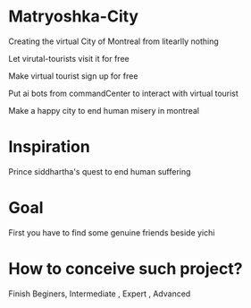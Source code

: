 # Matryoshka-City


  Creating the virtual City of Montreal from litearlly nothing 
  
  Let virutal-tourists visit it for free
  
  Make virtual tourist sign up for free
  
  Put ai bots from commandCenter to interact with virtual tourist
  
  Make a happy city to end human misery in montreal
  

# Inspiration 

  
  Prince siddhartha's quest to end human suffering
  
  
  
# Goal


  First you have to find some genuine friends beside yichi


# How to conceive such project?

  
  Finish Beginers, Intermediate , Expert , Advanced 
